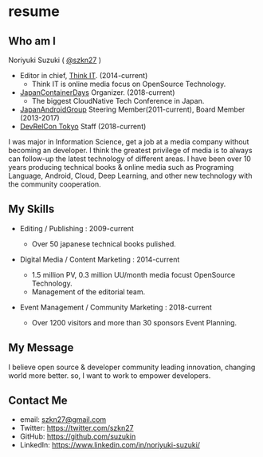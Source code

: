 # resume

## Who am I

Noriyuki Suzuki ( [@szkn27](https://twitter.com/szkn27) )

- Editor in chief, [Think IT](https://thinkit.co.jp/). (2014-current)
  - Think IT is online media focus on OpenSource Technology.
- [JapanContainerDays](https://containerdays.jp/) Organizer. (2018-current)
  - The biggest CloudNative Tech Conference in Japan. 
- [JapanAndroidGroup](https://www.android-group.jp/) Steering Member(2011-current), Board Member (2013-2017)
- [DevRelCon Tokyo](https://tokyo-2019.devrel.net/) Staff (2018-current)

I was major in Information Science, get a job at a media company without becoming an developer. I think the greatest privilege of media is to always can follow-up the latest technology of different areas. I have been over 10 years producing technical books & online media such as Programing Language, Android, Cloud, Deep Learning, and other new technology with the community cooperation. 

## My Skills

- Editing / Publishing : 2009-current
  - Over 50 japanese technical books pulished.

- Digital Media / Content Marketing : 2014-current
  - 1.5 million PV, 0.3 million UU/month media focust OpenSource Technology.
  - Management of the editorial team.

- Event Management / Community Marketing : 2018-current
  - Over 1200 visitors and more than 30 sponsors Event Planning.

## My Message

I believe open source & developer community leading innovation, changing world more better. so, I want to work to empower developers.

## Contact Me
- email: szkn27@gmail.com
- Twitter: https://twitter.com/szkn27
- GitHub: https://github.com/suzukin
- LinkedIn: https://www.linkedin.com/in/noriyuki-suzuki/


